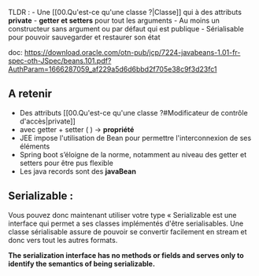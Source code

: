 TLDR : 
	- Une [[00.Qu'est-ce qu'une classe ?|Classe]] qui à des attributs **private**
	- **getter et setters** pour tout les arguments
	- Au moins un constructeur sans argument ou par défaut qui est publique
	- Sérialisable pour pouvoir sauvegarder et restaurer son état

doc: https://download.oracle.com/otn-pub/jcp/7224-javabeans-1.01-fr-spec-oth-JSpec/beans.101.pdf?AuthParam=1666287059_af229a5d6d6bbd2f705e38c9f3d23fc1

## A retenir
- Des attributs [[00.Qu'est-ce qu'une classe ?#Modificateur de contrôle d'accès|private]]
- avec getter + setter ( ) -> **propriété** 
- JEE impose l'utilisation de Bean pour permettre l'interconnexion de ses éléments
- Spring boot s’éloigne de la norme, notamment au niveau des getter et setters pour être pus flexible
- Les java records sont des **javaBean**

## Serializable : 
Vous pouvez donc maintenant utiliser votre type «
Serializable est une interface qui permet a ses classes implémentés d'être serialisables.
Une classe sérialisable assure de pouvoir se convertir facilement en stream et donc vers tout les autres formats.

**The serialization interface has no methods or fields and serves only to identify the semantics of being serializable.**